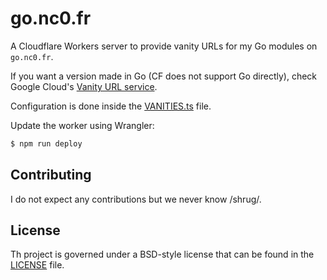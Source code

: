# go.nc0.fr

A Cloudflare Workers server to provide vanity URLs for my Go modules
on `go.nc0.fr`.

If you want a version made in Go (CF does not support Go directly), check
Google Cloud's [Vanity URL service](https://github.com/GoogleCloudPlatform/govanityurl).

Configuration is done inside the [VANITIES.ts](VANITIES.ts) file.

Update the worker using Wrangler:

```bash
$ npm run deploy
```

## Contributing

I do not expect any contributions but we never know /shrug/.

## License

Th project is governed under a BSD-style license that can be found in the
[LICENSE](LICENSE) file.
